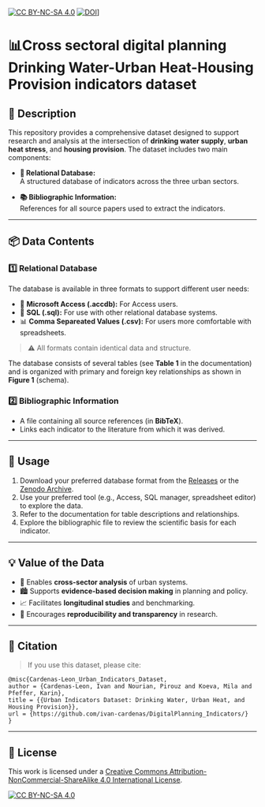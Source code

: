 [![CC BY-NC-SA 4.0][cc-by-nc-sa-shield]][cc-by-nc-sa] [![DOI](https://zenodo.org/badge/DOI/10.5281/zenodo.17464468.svg)](https://doi.org/10.5281/zenodo.17464468)]


# 📊Cross sectoral digital planning Drinking Water-Urban Heat-Housing Provision indicators dataset

## 📝 Description

This repository provides a comprehensive dataset designed to support research and analysis at the intersection of **drinking water supply**, **urban heat stress**, and **housing provision**. The dataset includes two main components:

- **📂 Relational Database:**  
  A structured database of indicators across the three urban sectors.

- **📚 Bibliographic Information:**  
  References for all source papers used to extract the indicators.

---

## 📦 Data Contents

### 1️⃣ Relational Database

The database is available in three formats to support different user needs:

- 🏢 **Microsoft Access (.accdb):** For Access users.
- 🧩 **SQL (.sql):** For use with other relational database systems.
- 📊 **Comma Separeated Values (.csv):** For users more comfortable with spreadsheets.

> ⚠️ All formats contain identical data and structure.

The database consists of several tables (see **Table 1** in the documentation) and is organized with primary and foreign key relationships as shown in **Figure 1** (schema).

### 2️⃣ Bibliographic Information

- A file containing all source references (in **BibTeX**).
- Links each indicator to the literature from which it was derived.

---

## 🚀 Usage

1. Download your preferred database format from the [Releases](https://github.com/ivan-cardenas/DigitalPlanning_Indicators/releases/tag/v1.2) or the [Zenodo Archive](https://doi.org/10.5281/zenodo.17464468).
2. Use your preferred tool (e.g., Access, SQL manager, spreadsheet editor) to explore the data.
3. Refer to the documentation for table descriptions and relationships.
4. Explore the bibliographic file to review the scientific basis for each indicator.

---

## 💡 Value of the Data

- 🔄 Enables **cross-sector analysis** of urban systems.
- 🏙️ Supports **evidence-based decision making** in planning and policy.
- 📈 Facilitates **longitudinal studies** and benchmarking.
- 🔬 Encourages **reproducibility and transparency** in research.

---

## 📌 Citation

> If you use this dataset, please cite:
~~~
@misc{Cardenas-Leon_Urban_Indicators_Dataset,
author = {Cardenas-Leon, Ivan and Nourian, Pirouz and Koeva, Mila and Pfeffer, Karin},
title = {{Urban Indicators Dataset: Drinking Water, Urban Heat, and Housing Provision}},
url = {https://github.com/ivan-cardenas/DigitalPlanning_Indicators/}
}
~~~
---
## 📜 License

This work is licensed under a
[Creative Commons Attribution-NonCommercial-ShareAlike 4.0 International License][cc-by-nc-sa].

[![CC BY-NC-SA 4.0][cc-by-nc-sa-image]][cc-by-nc-sa]

[cc-by-nc-sa]: http://creativecommons.org/licenses/by-nc-sa/4.0/
[cc-by-nc-sa-image]: https://licensebuttons.net/l/by-nc-sa/4.0/88x31.png
[cc-by-nc-sa-shield]: https://img.shields.io/badge/License-CC%20BY--NC--SA%204.0-lightgrey.svg
